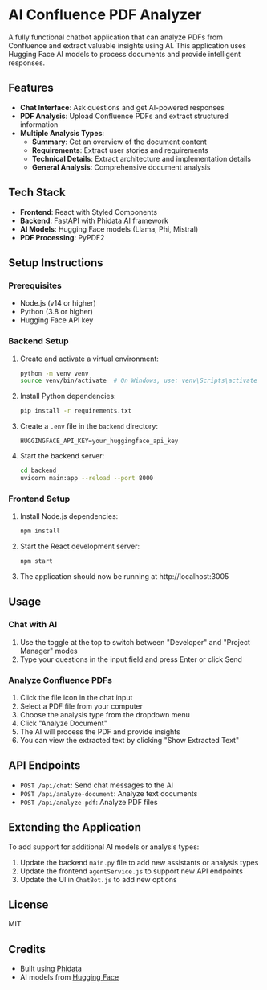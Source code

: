 # AI Confluence PDF Analyzer

A fully functional chatbot application that can analyze PDFs from Confluence and extract valuable insights using AI. This application uses Hugging Face AI models to process documents and provide intelligent responses.

## Features

- **Chat Interface**: Ask questions and get AI-powered responses
- **PDF Analysis**: Upload Confluence PDFs and extract structured information
- **Multiple Analysis Types**:
  - **Summary**: Get an overview of the document content
  - **Requirements**: Extract user stories and requirements
  - **Technical Details**: Extract architecture and implementation details
  - **General Analysis**: Comprehensive document analysis

## Tech Stack

- **Frontend**: React with Styled Components
- **Backend**: FastAPI with Phidata AI framework
- **AI Models**: Hugging Face models (Llama, Phi, Mistral)
- **PDF Processing**: PyPDF2

## Setup Instructions

### Prerequisites

- Node.js (v14 or higher)
- Python (3.8 or higher)
- Hugging Face API key

### Backend Setup

1. Create and activate a virtual environment:

   ```bash
   python -m venv venv
   source venv/bin/activate  # On Windows, use: venv\Scripts\activate
   ```

2. Install Python dependencies:

   ```bash
   pip install -r requirements.txt
   ```

3. Create a `.env` file in the `backend` directory:

   ```
   HUGGINGFACE_API_KEY=your_huggingface_api_key
   ```

4. Start the backend server:
   ```bash
   cd backend
   uvicorn main:app --reload --port 8000
   ```

### Frontend Setup

1. Install Node.js dependencies:

   ```bash
   npm install
   ```

2. Start the React development server:

   ```bash
   npm start
   ```

3. The application should now be running at http://localhost:3005

## Usage

### Chat with AI

1. Use the toggle at the top to switch between "Developer" and "Project Manager" modes
2. Type your questions in the input field and press Enter or click Send

### Analyze Confluence PDFs

1. Click the file icon in the chat input
2. Select a PDF file from your computer
3. Choose the analysis type from the dropdown menu
4. Click "Analyze Document"
5. The AI will process the PDF and provide insights
6. You can view the extracted text by clicking "Show Extracted Text"

## API Endpoints

- `POST /api/chat`: Send chat messages to the AI
- `POST /api/analyze-document`: Analyze text documents
- `POST /api/analyze-pdf`: Analyze PDF files

## Extending the Application

To add support for additional AI models or analysis types:

1. Update the backend `main.py` file to add new assistants or analysis types
2. Update the frontend `agentService.js` to support new API endpoints
3. Update the UI in `ChatBot.js` to add new options

## License

MIT

## Credits

- Built using [Phidata](https://docs.phidata.com/)
- AI models from [Hugging Face](https://huggingface.co/)
